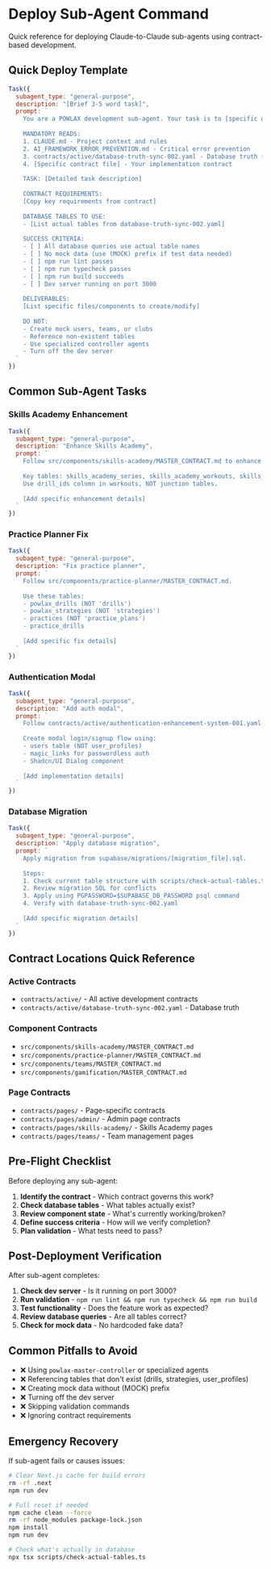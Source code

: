 # Deploy Sub-Agent Command

Quick reference for deploying Claude-to-Claude sub-agents using contract-based development.

## Quick Deploy Template
```javascript
Task({
  subagent_type: "general-purpose",
  description: "[Brief 3-5 word task]",
  prompt: `
    You are a POWLAX development sub-agent. Your task is to [specific objective].
    
    MANDATORY READS:
    1. CLAUDE.md - Project context and rules
    2. AI_FRAMEWORK_ERROR_PREVENTION.md - Critical error prevention
    3. contracts/active/database-truth-sync-002.yaml - Database truth (61 tables)
    4. [Specific contract file] - Your implementation contract
    
    TASK: [Detailed task description]
    
    CONTRACT REQUIREMENTS:
    [Copy key requirements from contract]
    
    DATABASE TABLES TO USE:
    - [List actual tables from database-truth-sync-002.yaml]
    
    SUCCESS CRITERIA:
    - [ ] All database queries use actual table names
    - [ ] No mock data (use (MOCK) prefix if test data needed)
    - [ ] npm run lint passes
    - [ ] npm run typecheck passes
    - [ ] npm run build succeeds
    - [ ] Dev server running on port 3000
    
    DELIVERABLES:
    [List specific files/components to create/modify]
    
    DO NOT:
    - Create mock users, teams, or clubs
    - Reference non-existent tables
    - Use specialized controller agents
    - Turn off the dev server
  `
})
```

## Common Sub-Agent Tasks

### Skills Academy Enhancement
```javascript
Task({
  subagent_type: "general-purpose",
  description: "Enhance Skills Academy",
  prompt: `
    Follow src/components/skills-academy/MASTER_CONTRACT.md to enhance Skills Academy.
    
    Key tables: skills_academy_series, skills_academy_workouts, skills_academy_drills
    Use drill_ids column in workouts, NOT junction tables.
    
    [Add specific enhancement details]
  `
})
```

### Practice Planner Fix
```javascript
Task({
  subagent_type: "general-purpose",
  description: "Fix practice planner",
  prompt: `
    Follow src/components/practice-planner/MASTER_CONTRACT.md.
    
    Use these tables:
    - powlax_drills (NOT 'drills')
    - powlax_strategies (NOT 'strategies')  
    - practices (NOT 'practice_plans')
    - practice_drills
    
    [Add specific fix details]
  `
})
```

### Authentication Modal
```javascript
Task({
  subagent_type: "general-purpose",
  description: "Add auth modal",
  prompt: `
    Follow contracts/active/authentication-enhancement-system-001.yaml.
    
    Create modal login/signup flow using:
    - users table (NOT user_profiles)
    - magic_links for passwordless auth
    - Shadcn/UI Dialog component
    
    [Add implementation details]
  `
})
```

### Database Migration
```javascript
Task({
  subagent_type: "general-purpose",
  description: "Apply database migration",
  prompt: `
    Apply migration from supabase/migrations/[migration_file].sql.
    
    Steps:
    1. Check current table structure with scripts/check-actual-tables.ts
    2. Review migration SQL for conflicts
    3. Apply using PGPASSWORD=$SUPABASE_DB_PASSWORD psql command
    4. Verify with database-truth-sync-002.yaml
    
    [Add specific migration details]
  `
})
```

## Contract Locations Quick Reference

### Active Contracts
- `contracts/active/` - All active development contracts
- `contracts/active/database-truth-sync-002.yaml` - Database truth

### Component Contracts
- `src/components/skills-academy/MASTER_CONTRACT.md`
- `src/components/practice-planner/MASTER_CONTRACT.md`
- `src/components/teams/MASTER_CONTRACT.md`
- `src/components/gamification/MASTER_CONTRACT.md`

### Page Contracts
- `contracts/pages/` - Page-specific contracts
- `contracts/pages/admin/` - Admin page contracts
- `contracts/pages/skills-academy/` - Skills Academy pages
- `contracts/pages/teams/` - Team management pages

## Pre-Flight Checklist
Before deploying any sub-agent:

1. **Identify the contract** - Which contract governs this work?
2. **Check database tables** - What tables actually exist?
3. **Review component state** - What's currently working/broken?
4. **Define success criteria** - How will we verify completion?
5. **Plan validation** - What tests need to pass?

## Post-Deployment Verification
After sub-agent completes:

1. **Check dev server** - Is it running on port 3000?
2. **Run validation** - `npm run lint && npm run typecheck && npm run build`
3. **Test functionality** - Does the feature work as expected?
4. **Review database queries** - Are all tables correct?
5. **Check for mock data** - No hardcoded fake data?

## Common Pitfalls to Avoid
- ❌ Using `powlax-master-controller` or specialized agents
- ❌ Referencing tables that don't exist (drills, strategies, user_profiles)
- ❌ Creating mock data without (MOCK) prefix
- ❌ Turning off the dev server
- ❌ Skipping validation commands
- ❌ Ignoring contract requirements

## Emergency Recovery
If sub-agent fails or causes issues:

```bash
# Clear Next.js cache for build errors
rm -rf .next
npm run dev

# Full reset if needed
npm cache clean --force
rm -rf node_modules package-lock.json
npm install
npm run dev

# Check what's actually in database
npx tsx scripts/check-actual-tables.ts
```